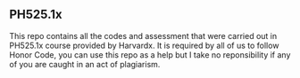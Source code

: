 ## PH525.1x

This repo contains all the codes and assessment that were carried out in PH525.1x course provided by Harvardx.
It is required by all of us to follow Honor Code, you can use this repo as a help but I take no reponsibility if any of you are caught in an act of  plagiarism.
